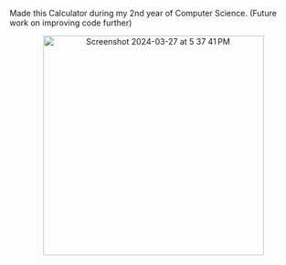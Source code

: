 Made this Calculator during my 2nd year of Computer Science. (Future work on improving code further)

<p align = "center">
  <img width="386" alt="Screenshot 2024-03-27 at 5 37 41 PM" src="https://github.com/JamesDracupWCU/WCU_Calculator/assets/108743432/735063c7-0784-4f0a-a2cf-f3b9e55da713"> 
</p>

